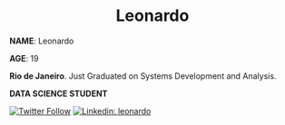 <h1 align="center">Leonardo</h1>

**NAME**: Leonardo 

**AGE**: 19

**Rio de Janeiro**. Just Graduated on Systems Development and Analysis.

**DATA SCIENCE STUDENT**

[![Twitter Follow](https://img.shields.io/twitter/follow/zinleo11?style=social)](https://twitter.com/zinleo11)
[![Linkedin: leonardo](https://img.shields.io/badge/-Linkedin-blue?style=flat-square&logo=Linkedin&logoColor=white&link=https://www.linkedin.com/in/leonardo-talles1/)](https://www.linkedin.com/in/leonardo-talles1/)
